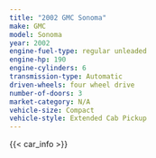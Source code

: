 ```yaml
---
title: "2002 GMC Sonoma"
make: GMC
model: Sonoma
year: 2002
engine-fuel-type: regular unleaded
engine-hp: 190
engine-cylinders: 6
transmission-type: Automatic
driven-wheels: four wheel drive
number-of-doors: 3
market-category: N/A
vehicle-size: Compact
vehicle-style: Extended Cab Pickup
---
```


{{< car_info >}}
